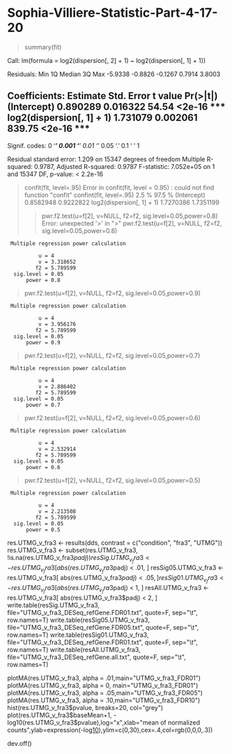 # Sophia-Villiere-Statistic-Part-4-17-20
> summary(fit)

Call:
lm(formula = log2(dispersion[, 2] + 1) ~ log2(dispersion[, 1] + 
    1))

Residuals:
    Min      1Q  Median      3Q     Max 
-5.9338 -0.8826 -0.1267  0.7914  3.8003 

Coefficients:
                          Estimate Std. Error t value Pr(>|t|)    
(Intercept)               0.890289   0.016322   54.54   <2e-16 ***
log2(dispersion[, 1] + 1) 1.731079   0.002061  839.75   <2e-16 ***
---
Signif. codes:  0 ‘***’ 0.001 ‘**’ 0.01 ‘*’ 0.05 ‘.’ 0.1 ‘ ’ 1

Residual standard error: 1.209 on 15347 degrees of freedom
Multiple R-squared:  0.9787,	Adjusted R-squared:  0.9787 
F-statistic: 7.052e+05 on 1 and 15347 DF,  p-value: < 2.2e-16

> confit(fit, level=.95)
Error in confit(fit, level = 0.95) : could not find function "confit"
> confint(fit, level=.95)
                              2.5 %    97.5 %
(Intercept)               0.8582948 0.9222822
log2(dispersion[, 1] + 1) 1.7270386 1.7351199
> > pwr.f2.test(u=f[2], v=NULL, f2=f2, sig.level=0.05,power=0.8)
Error: unexpected '>' in ">"
> pwr.f2.test(u=f[2], v=NULL, f2=f2, sig.level=0.05,power=0.8)

     Multiple regression power calculation 

              u = 4
              v = 3.318652
             f2 = 5.789599
      sig.level = 0.05
          power = 0.8

> pwr.f2.test(u=f[2], v=NULL, f2=f2, sig.level=0.05,power=0.9)

     Multiple regression power calculation 

              u = 4
              v = 3.956176
             f2 = 5.789599
      sig.level = 0.05
          power = 0.9

> pwr.f2.test(u=f[2], v=NULL, f2=f2, sig.level=0.05,power=0.7)

     Multiple regression power calculation 

              u = 4
              v = 2.886402
             f2 = 5.789599
      sig.level = 0.05
          power = 0.7

> pwr.f2.test(u=f[2], v=NULL, f2=f2, sig.level=0.05,power=0.6)

     Multiple regression power calculation 

              u = 4
              v = 2.532914
             f2 = 5.789599
      sig.level = 0.05
          power = 0.6

> pwr.f2.test(u=f[2], v=NULL, f2=f2, sig.level=0.05,power=0.5)

     Multiple regression power calculation 

              u = 4
              v = 2.213508
             f2 = 5.789599
      sig.level = 0.05
          power = 0.5
res.UTMG_v_fra3 <- results(dds, contrast = c("condition", "fra3", "UTMG"))
res.UTMG_v_fra3 <- subset(res.UTMG_v_fra3, !is.na(res.UTMG_v_fra3$padj))
resSig.UTMG_v_fra3 <- res.UTMG_v_fra3[ abs(res.UTMG_v_fra3$padj) < .01, ]
resSig05.UTMG_v_fra3 <- res.UTMG_v_fra3[ abs(res.UTMG_v_fra3$padj) < .05, ]
resSig01.UTMG_v_fra3 <- res.UTMG_v_fra3[ abs(res.UTMG_v_fra3$padj) < 1, ]
resAll.UTMG_v_fra3 <- res.UTMG_v_fra3[ abs(res.UTMG_v_fra3$padj) < 2, ]
write.table(resSig.UTMG_v_fra3, file="UTMG_v_fra3_DESeq_refGene.FDR01.txt", quote=F, sep="\t", row.names=T)
write.table(resSig05.UTMG_v_fra3, file="UTMG_v_fra3_DESeq_refGene.FDR05.txt", quote=F, sep="\t", row.names=T)
write.table(resSig01.UTMG_v_fra3, file="UTMG_v_fra3_DESeq_refGene.FDR01.txt", quote=F, sep="\t", row.names=T)
write.table(resAll.UTMG_v_fra3, file="UTMG_v_fra3_DESeq_refGene.all.txt", quote=F, sep="\t", row.names=T)

plotMA(res.UTMG_v_fra3, alpha = .01,main="UTMG_v_fra3_FDR01")
plotMA(res.UTMG_v_fra3, alpha = 0, main="UTMG_v_fra3_FDR01")
plotMA(res.UTMG_v_fra3, alpha = .05,main="UTMG_v_fra3_FDR05")
plotMA(res.UTMG_v_fra3, alpha = .10,main="UTMG_v_fra3_FDR10")
hist(res.UTMG_v_fra3$pvalue, breaks=20, col="grey")
plot(res.UTMG_v_fra3$baseMean+1, -log10(res.UTMG_v_fra3$pvalue),log="x",xlab="mean of normalized counts",ylab=expression(-log[10](pvalue)),ylim=c(0,30),cex=.4,col=rgb(0,0,0,.3))

dev.off()

                

